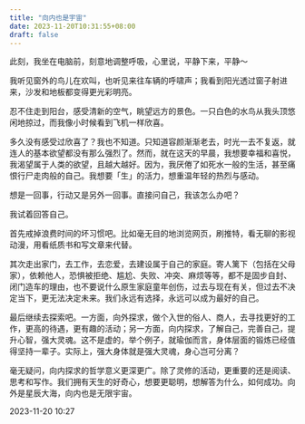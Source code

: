 ```yaml
---
title: "向内也是宇宙"
date: 2023-11-20T10:31:55+08:00
draft: false
---
```


此刻，我坐在电脑前，刻意地调整呼吸，心里说，平静下来，平静～

我听见窗外的鸟儿在欢叫，也听见来往车辆的呼啸声；我看到阳光透过窗子射进来，沙发和地板都变得更光彩明亮。

忍不住走到阳台，感受清新的空气，眺望远方的景色。一只白色的水鸟从我头顶悠闲地掠过，而我像小时候看到飞机一样欣喜。

多久没有感受过欣喜了？我也不知道。只知道容颜渐渐老去，时光一去不复返，就连人的基本欲望都没有那么强烈了。然而，就在这天的早晨，我想要幸福和喜悦，我渴望属于人类的欲望，且越大越好。因为，我厌倦了如死水一般的生活，甚至痛恨行尸走肉般的自己。我想要「生」的活力，想重温年轻的热烈与感动。

想是一回事，行动又是另外一回事。直接问自己，我该怎么办吧？

我试着回答自己。

首先戒掉浪费时间的坏习惯吧。比如毫无目的地浏览网页，刷推特，看无聊的影视动漫，用看纸质书和写文章来代替。

其次走出家门，去工作，去恋爱，去建设属于自己的家庭。寄人篱下（包括在父母家），依赖他人，恐惧被拒绝、尴尬、失败、冲突、麻烦等等，都不是固步自封、闭门造车的理由，也不要说什么原生家庭童年创伤，过去与现在有关，但过去不决定当下，更无法决定未来。我们永远有选择，永远可以成为最好的自己。

最后继续去探索吧。一方面，向外探求，做个入世的俗人、商人，去寻找更好的工作，更高的待遇，更有趣的活动；另一方面，向内探求，了解自己，完善自己，提升心智，强大灵魂。这不是虚的，举个例子，就瑜伽而言，身体层面的锻炼已经值得坚持一辈子。实际上，强大身体就是强大灵魂，身心岂可分离？

毫无疑问，向内探求的哲学意义更深更广。除了灵修的活动，更重要的还是阅读、思考和写作。我们拥有天生的好奇心，想要更聪明，想解答为什么，如何成功。向外是星辰大海，向内也是无限宇宙。

2023-11-20 10:27

